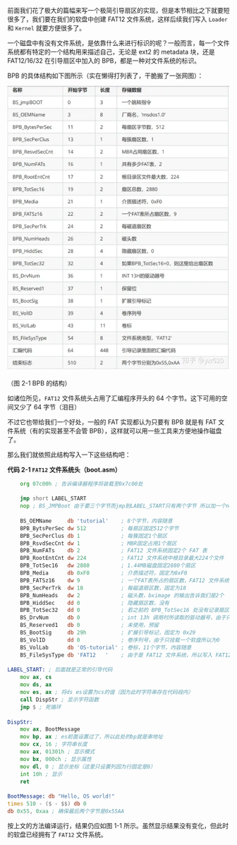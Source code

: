 前面我们花了极大的篇幅来写一个极简引导扇区的实现，但是本节相比之下就要短很多了，我们要在我们的软盘中创建 FAT12 文件系统，这样后续我们写入 `Loader` 和 `Kernel` 就要方便很多了。

一个磁盘中有没有文件系统，是依靠什么来进行标识的呢？一般而言，每一个文件系统都有特定的一个结构用来描述自己，无论是 ext2 的 metadata 块，还是 FAT12/16/32 在引导扇区中加入的 BPB，都是一种对文件系统的标识。

BPB 的具体结构如下图所示（实在懒得打列表了，干脆搬了一张网图）：

![](images/fat12.webp)

（图 2-1 BPB 的结构）

如诸位所见，`FAT12` 文件系统头占用了汇编程序开头的 64 个字节。这下可用的空间又少了 64 字节（泪目）

不过它也带给我们一个好处，一般的 FAT 实现都认为只要有 BPB 就是有 FAT 文件系统（有的实现甚至不会管 BPB），这样就可以用一些工具来方便地操作磁盘了。

那么我们就依照此结构写入一下这些结构吧：

**代码 2-1 `FAT12` 文件系统头（boot.asm）**
```asm
    org 07c00h ; 告诉编译器程序将装载至0x7c00处

    jmp short LABEL_START
    nop ; BS_JMPBoot 由于要三个字节而jmp到LABEL_START只有两个字节 所以加一个nop

    BS_OEMName     db 'tutorial'    ; 8个字节，内容随意
    BPB_BytsPerSec dw 512           ; 每扇区固定512个字节
    BPB_SecPerClus db 1             ; 每簇固定1个扇区
    BPB_RsvdSecCnt dw 1             ; MBR固定占用1个扇区
    BPB_NumFATs    db 2             ; FAT12 文件系统固定2个 FAT 表
    BPB_RootEntCnt dw 224           ; FAT12 文件系统中根目录最大224个文件
    BPB_TotSec16   dw 2880          ; 1.44MB磁盘固定2880个扇区
    BPB_Media      db 0xF0          ; 介质描述符，固定为0xF0
    BPB_FATSz16    dw 9             ; 一个FAT表所占的扇区数，FAT12 文件系统固定为9个扇区
    BPB_SecPerTrk  dw 18            ; 每磁道扇区数，固定为18
    BPB_NumHeads   dw 2             ; 磁头数，bximage 的输出告诉我们是2个
    BPB_HiddSec    dd 0             ; 隐藏扇区数，没有
    BPB_TotSec32   dd 0             ; 若之前的 BPB_TotSec16 处没有记录扇区数，则由此地址记录，如果记录了，这里直接置0即可
    BS_DrvNum      db 0             ; int 13h 调用时所读取的驱动器号，由于只有一个软盘所以是0 
    BS_Reserved1   db 0             ; 未使用，预留
    BS_BootSig     db 29h           ; 扩展引导标记，固定为 0x29
    BS_VolID       dd 0             ; 卷序列号，由于只挂载一个软盘所以为0
    BS_VolLab      db 'OS-tutorial' ; 卷标，11个字节，内容随意
    BS_FileSysType db 'FAT12   '    ; 由于是 FAT12 文件系统，所以写入 FAT12 后补齐8个字节

LABEL_START: ; 后面就是正常的引导代码
    mov ax, cs
    mov ds, ax
    mov es, ax ; 将ds es设置为cs的值（因为此时字符串存在代码段内）
    call DispStr ; 显示字符函数
    jmp $ ; 死循环

DispStr:
    mov ax, BootMessage
    mov bp, ax ; es前面设置过了，所以此处的bp就是串地址
    mov cx, 16 ; 字符串长度
    mov ax, 01301h ; 显示模式
    mov bx, 000ch ; 显示属性
    mov dl, 0 ; 显示坐标（这里只设置列因为行固定是0）
    int 10h ; 显示
    ret

BootMessage: db "Hello, OS world!"
times 510 - ($ - $$) db 0
db 0x55, 0xaa ; 确保最后两个字节是0x55AA
```

按上文的方法编译运行，结果仍应如图 1-1 所示。虽然显示结果没有变化，但此时的软盘已经拥有了 `FAT12` 文件系统。